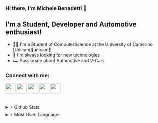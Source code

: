 ### Hi there, I'm Michele Benedetti 👋

## I'm a Student, Developer and Automotive enthusiast!
- 👨‍💻 I'm a Student of ComputerScience at the University of Camerino [Unicam][unicam]!
- 📱  I'm always looking for new technologies
- 🏎️ Passionate about Automotive and V-Cars

### Connect with me:

[<img height="32" width="32" src="https://cdn.jsdelivr.net/npm/simple-icons@v3/icons/Gmail.svg" />][email]
[<img height="32" width="32" src="https://cdn.jsdelivr.net/npm/simple-icons@v3/icons/Facebook.svg" />][facebook]
[<img height="32" width="32" src="https://cdn.jsdelivr.net/npm/simple-icons@v3/icons/LinkedIn.svg" />][linkedin]
[<img height="32" width="32" src="https://cdn.jsdelivr.net/npm/simple-icons@v3/icons/GitHub.svg" />][github]
[<img height="32" width="32" src="https://cdn.jsdelivr.net/npm/simple-icons@v3/icons/Instagram.svg" />][instagram]

<br />

<details>
    <summary> ⚡ Github Stats </summary>
    <img align="left" alt="Github Stats" src="https://github-readme-stats.vercel.app/api?username=Michele-x98&count_private=true&show_icons=true&theme=dark" />

</details>

<details>
    <summary> ⚡ Most Used Languages </summary>
    <img align="left" alt="Most Used" src="https://github-readme-stats.vercel.app/api/top-langs/?username=Michele-x98&theme=dark&layout=compact" />

</details>

<br />
<br />

[email]: michelebenx98@gmail.com
[facebook]: https://www.facebook.com/michele.benedetti.10
[linkedin]: https://www.linkedin.com/in/michele-benedetti-2b44681a6/
[github]: https://github.com/Michele-x98
[instagram]: https://www.instagram.com/michele.benedetti/?hl=it